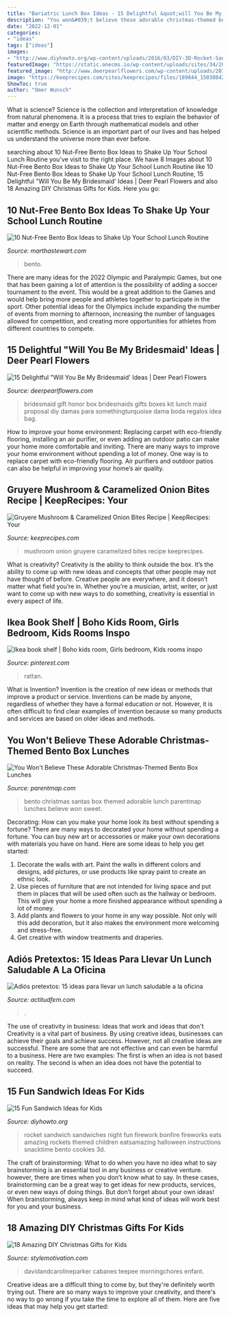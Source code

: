 ```yaml
---
title: "Bariatric Lunch Box Ideas - 15 Delightful &quot;will You Be My Bridesmaid&#039; Ideas"
description: "You won&#039;t believe these adorable christmas-themed bento box lunches"
date: "2022-12-01"
categories:
- "ideas"
tags: ["ideas"]
images:
- "http://www.diyhowto.org/wp-content/uploads/2016/03/DIY-3D-Rocket-Sandwich-15-Fun-Sandwich-Ideas-for-Kids-DIYHowto.jpg"
featuredImage: "https://static.onecms.io/wp-content/uploads/sites/34/2019/07/19034505/jam-ham-nut-free-lunch.jpg"
featured_image: "http://www.deerpearlflowers.com/wp-content/uploads/2016/08/Will-you-be-my-Bridesmaid-Ideas-9.jpg"
image: "https://keeprecipes.com/sites/keeprecipes/files/189844_1503084241_0.jpg"
ShowToc: true
author: "Omer Wunsch"
---
```



What is science?
Science is the collection and interpretation of knowledge from natural phenomena. It is a process that tries to explain the behavior of matter and energy on Earth through mathematical models and other scientific methods. Science is an important part of our lives and has helped us understand the universe more than ever before.

	

		
searching about 10 Nut-Free Bento Box Ideas to Shake Up Your School Lunch Routine you've visit to the right place. We have 8 Images about 10 Nut-Free Bento Box Ideas to Shake Up Your School Lunch Routine like 10 Nut-Free Bento Box Ideas to Shake Up Your School Lunch Routine, 15 Delightful &quot;Will You Be My Bridesmaid&#039; Ideas | Deer Pearl Flowers and also 18 Amazing DIY Christmas Gifts for Kids. Here you go:
		
    
## 10 Nut-Free Bento Box Ideas To Shake Up Your School Lunch Routine

<img loading=lazy src="https://static.onecms.io/wp-content/uploads/sites/34/2019/07/19034505/jam-ham-nut-free-lunch.jpg" onerror="this.onerror=null;this.src='https://tse2.mm.bing.net/th?id=OIP.JXbGHQ72UtxvDXWdZ2es5AHaKh&amp;pid=15.1';" alt="10 Nut-Free Bento Box Ideas to Shake Up Your School Lunch Routine">

_Source: marthastewart.com_

>bento. 

	

There are many ideas for the 2022 Olympic and Paralympic Games, but one that has been gaining a lot of attention is the possibility of adding a soccer tournament to the event. This would be a great addition to the Games and would help bring more people and athletes together to participate in the sport. Other potential ideas for the Olympics include expanding the number of events from morning to afternoon, increasing the number of languages allowed for competition, and creating more opportunities for athletes from different countries to compete.

    
## 15 Delightful &quot;Will You Be My Bridesmaid&#039; Ideas | Deer Pearl Flowers

<img loading=lazy src="http://www.deerpearlflowers.com/wp-content/uploads/2016/08/Will-you-be-my-Bridesmaid-Ideas-9.jpg" onerror="this.onerror=null;this.src='https://tse4.mm.bing.net/th?id=OIP.xhuPpFItA60ilSdCiTho4QHaLH&amp;pid=15.1';" alt="15 Delightful &quot;Will You Be My Bridesmaid&#039; Ideas | Deer Pearl Flowers">

_Source: deerpearlflowers.com_

>bridesmaid gift honor box bridesmaids gifts boxes kit lunch maid proposal diy damas para somethingturquoise dama boda regalos idea bag. 

	

How to improve your home environment: Replacing carpet with eco-friendly flooring, installing an air purifier, or even adding an outdoor patio can make your home more comfortable and inviting.
There are many ways to improve your home environment without spending a lot of money. One way is to replace carpet with eco-friendly flooring. Air purifiers and outdoor patios can also be helpful in improving your home’s air quality.

    
## Gruyere Mushroom &amp; Caramelized Onion Bites Recipe | KeepRecipes: Your

<img loading=lazy src="https://keeprecipes.com/sites/keeprecipes/files/189844_1503084241_0.jpg" onerror="this.onerror=null;this.src='https://tse1.mm.bing.net/th?id=OIP.LBFSCyeiLpPPU5-xrs6iqwHaKP&amp;pid=15.1';" alt="Gruyere Mushroom &amp; Caramelized Onion Bites Recipe | KeepRecipes: Your">

_Source: keeprecipes.com_

>mushroom onion gruyere caramelized bites recipe keeprecipes. 

	

What is creativity?
Creativity is the ability to think outside the box. It’s the ability to come up with new ideas and concepts that other people may not have thought of before. Creative people are everywhere, and it doesn’t matter what field you’re in. Whether you’re a musician, artist, writer, or just want to come up with new ways to do something, creativity is essential in every aspect of life.

    
## Ikea Book Shelf | Boho Kids Room, Girls Bedroom, Kids Rooms Inspo

<img loading=lazy src="https://i.pinimg.com/736x/42/6e/08/426e08b7ac81a7230045c106b4b109af.jpg" onerror="this.onerror=null;this.src='https://tse3.mm.bing.net/th?id=OIP.11DHeBOU_kkj-bRkMvsxEAHaLF&amp;pid=15.1';" alt="Ikea book shelf | Boho kids room, Girls bedroom, Kids rooms inspo">

_Source: pinterest.com_

>rattan. 

	

What is Invention?
Invention is the creation of new ideas or methods that improve a product or service. Inventions can be made by anyone, regardless of whether they have a formal education or not. However, it is often difficult to find clear examples of invention because so many products and services are based on older ideas and methods.

    
## You Won&#039;t Believe These Adorable Christmas-Themed Bento Box Lunches

<img loading=lazy src="https://www.parentmap.com/sites/default/files/styles/1180x660_scaled_cropped/public/2017-12/mini_santas_bento_0.jpg?itok=RgzZDUd_" onerror="this.onerror=null;this.src='https://tse4.mm.bing.net/th?id=OIP.F7MlpYTUU-eiWzKc6_wDJwHaEJ&amp;pid=15.1';" alt="You Won&#039;t Believe These Adorable Christmas-Themed Bento Box Lunches">

_Source: parentmap.com_

>bento christmas santas box themed adorable lunch parentmap lunches believe won sweet. 

	

Decorating: How can you make your home look its best without spending a fortune?
There are many ways to decorated your home without spending a fortune. You can buy new art or accessories or make your own decorations with materials you have on hand. Here are some ideas to help you get started: 
1. Decorate the walls with art. Paint the walls in different colors and designs, add pictures, or use products like spray paint to create an ethnic look. 
2. Use pieces of furniture that are not intended for living space and put them in places that will be used often such as the hallway or bedroom. This will give your home a more finished appearance without spending a lot of money. 
3. Add plants and flowers to your home in any way possible. Not only will this add decoration, but it also makes the environment more welcoming and stress-free. 
4. Get creative with window treatments and draperies.

    
## Adiós Pretextos: 15 Ideas Para Llevar Un Lunch Saludable A La Oficina

<img loading=lazy src="https://cdn2.actitudfem.com/media/files/styles/gallerie_carousel/public/images/2019/04/lonchera-6.jpg" onerror="this.onerror=null;this.src='https://tse3.mm.bing.net/th?id=OIP.chn_om68yFoLr80HTPw30AAAAA&amp;pid=15.1';" alt="Adiós pretextos: 15 ideas para llevar un lunch saludable a la oficina">

_Source: actitudfem.com_

>. 

	

The use of creativity in business: Ideas that work and ideas that don't
Creativity is a vital part of business. By using creative ideas, businesses can achieve their goals and achieve success. However, not all creative ideas are successful. There are some that are not effective and can even be harmful to a business. Here are two examples: The first is when an idea is not based on reality. The second is when an idea does not have the potential to succeed.

    
## 15 Fun Sandwich Ideas For Kids

<img loading=lazy src="http://www.diyhowto.org/wp-content/uploads/2016/03/DIY-3D-Rocket-Sandwich-15-Fun-Sandwich-Ideas-for-Kids-DIYHowto.jpg" onerror="this.onerror=null;this.src='https://tse3.mm.bing.net/th?id=OIP.LUILl2Tvr09ZfKVxXYiNSwHaLJ&amp;pid=15.1';" alt="15 Fun Sandwich Ideas for Kids">

_Source: diyhowto.org_

>rocket sandwich sandwiches night fun firework bonfire fireworks eats amazing rockets themed children eatsamazing halloween instructions snacktime bento cookies 3d. 

	

The craft of brainstorming: What to do when you have no idea what to say
brainstorming is an essential tool in any business or creative venture. however, there are times when you don’t know what to say. In these cases, brainstorming can be a great way to get ideas for new products, services, or even new ways of doing things. But don’t forget about your own ideas! When brainstorming, always keep in mind what kind of ideas will work best for you and your business.

    
## 18 Amazing DIY Christmas Gifts For Kids

<img loading=lazy src="https://www.stylemotivation.com/wp-content/uploads/2013/11/18-Amazing-DIY-Christmas-Gifts-for-Kids-2-1031x1536.jpg" onerror="this.onerror=null;this.src='https://tse1.mm.bing.net/th?id=OIP.EqV36Wc4JZ_7OLYMYHFaIQHaLC&amp;pid=15.1';" alt="18 Amazing DIY Christmas Gifts for Kids">

_Source: stylemotivation.com_

>davidandcarolineparker cabanes teepee morningchores enfant. 

	

Creative ideas are a difficult thing to come by, but they're definitely worth trying out. There are so many ways to improve your creativity, and there's no way to go wrong if you take the time to explore all of them. Here are five ideas that may help you get started: 

